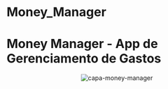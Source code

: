 # Money_Manager

# Money Manager - App de Gerenciamento de Gastos

<p align="center">
    <img src="https://drive.google.com/uc?export=view&id=1uC0zq3J3dyN_q2ZT1DUOkg4xJx_CIfN1" alt="capa-money-manager">
</p>
